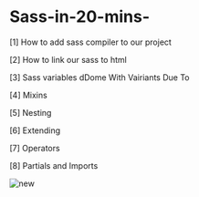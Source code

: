 # Sass-in-20-mins- 


[1] How to add sass compiler to our project
<dr>

[2] How to link our sass to html

<dr>

[3] Sass variables    dDome With Vairiants Due  To 

[4] Mixins

<dr>

[5] Nesting

<dr>

[6] Extending

<dr>

[7] Operators

<dr>

[8] Partials and Imports

<dr>

  ![new](https://github.com/user-attachments/assets/a619ae6d-a919-400c-8329-4502c6dff5af)



